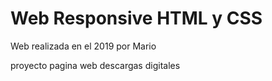 # Web Responsive HTML y CSS
Web realizada en el 2019 por Mario

proyecto pagina web descargas digitales


